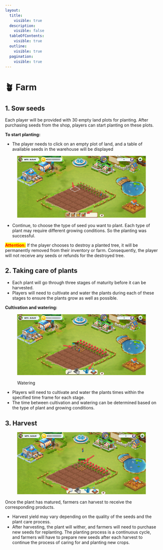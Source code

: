 ```yaml
---
layout:
  title:
    visible: true
  description:
    visible: false
  tableOfContents:
    visible: true
  outline:
    visible: true
  pagination:
    visible: true
---
```


# 🪴 Farm

## 1. Sow seeds

Each player will be provided with 30 empty land plots for planting. After purchasing seeds from the shop, players can start planting on these plots.

**To start planting:**&#x20;

* The player needs to click on an empty plot of land, and a table of available seeds in the warehouse will be displayed

<figure><img src="../../.gitbook/assets/planting.png" alt=""><figcaption></figcaption></figure>

* Continue, to choose the type of seed you want to plant. Each type of plant may require different growing conditions. So the planting was successful.

<mark style="color:red;">**Attention:**</mark> If the player chooses to destroy a planted tree, it will be permanently removed from their inventory or farm. Consequently, the player will not receive any seeds or refunds for the destroyed tree.

## **2. Taking care of plants**

* Each plant will go through three stages of maturity before it can be harvested.&#x20;
* Players will need to cultivate and water the plants during each of these stages to ensure the plants grow as well as possible.

**Cultivation and watering:**

<figure><img src="../../.gitbook/assets/watering.png" alt=""><figcaption><p>Watering</p></figcaption></figure>

* Players will need to cultivate and water the plants times within the specified time frame for each stage.&#x20;
* The time between cultivation and watering can be determined based on the type of plant and growing conditions.

## 3. Harvest

<figure><img src="../../.gitbook/assets/harvest.png" alt=""><figcaption></figcaption></figure>

Once the plant has matured, farmers can harvest to receive the corresponding products.

* Harvest yield may vary depending on the quality of the seeds and the plant care process.
* After harvesting, the plant will wither, and farmers will need to purchase new seeds for replanting. The planting process is a continuous cycle, and farmers will have to prepare new seeds after each harvest to continue the process of caring for and planting new crops.

